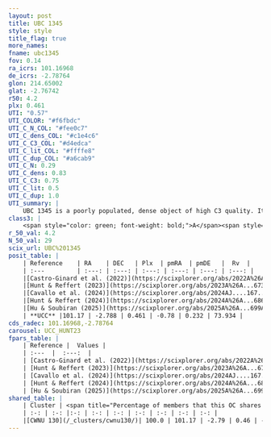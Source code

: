 ```yaml
---
layout: post
title: UBC 1345
style: style
title_flag: true
more_names: 
fname: ubc1345
fov: 0.14
ra_icrs: 101.16968
de_icrs: -2.78764
glon: 214.65002
glat: -2.76742
r50: 4.2
plx: 0.461
UTI: "0.57"
UTI_COLOR: "#f6fbdc"
UTI_C_N_COL: "#fee0c7"
UTI_C_dens_COL: "#c1e4c6"
UTI_C_C3_COL: "#d4edca"
UTI_C_lit_COL: "#ffffe8"
UTI_C_dup_COL: "#a6cab9"
UTI_C_N: 0.29
UTI_C_dens: 0.83
UTI_C_C3: 0.75
UTI_C_lit: 0.5
UTI_C_dup: 1.0
UTI_summary: |
    UBC 1345 is a poorly populated, dense object of high C3 quality. It was recently reported but it is moderately studied in the literature. This object shares a large percentage of members with a later reported entry.
class3: |
    <span style="color: green; font-weight: bold;">A</span><span style="color: #FFC300; font-weight: bold;">B</span>
r_50_val: 4.2
N_50_val: 29
scix_url: UBC%201345
posit_table: |
    | Reference    | RA    | DEC   | Plx  | pmRA  | pmDE   |  Rv  |
    | :---         | :---: | :---: | :---: | :---: | :---: | :---: |
    |[Castro-Ginard et al. (2022)](https://scixplorer.org/abs/2022A%26A...661A.118C) | 101.2 | -2.79 | 0.47 | -0.77 | 0.23 | 54.4 |
    |[Hunt & Reffert (2023)](https://scixplorer.org/abs/2023A%26A...673A.114H) | 101.15 | -2.799 | 0.427 | -0.778 | 0.217 | 73.935 |
    |[Cavallo et al. (2024)](https://scixplorer.org/abs/2024AJ....167...12C) | 101.166 | -2.766 | 0.445 | -- | -- | -- |
    |[Hunt & Reffert (2024)](https://scixplorer.org/abs/2024A%26A...686A..42H) | 101.15 | -2.799 | 0.427 | -0.778 | 0.217 | 73.935 |
    |[Hu & Soubiran (2025)](https://scixplorer.org/abs/2025A%26A...699A.246H) | 101.166 | -2.766 | -- | -- | -- | -- |
    | **UCC** |101.17 | -2.788 | 0.461 | -0.78 | 0.232 | 73.934 | 
cds_radec: 101.16968,-2.78764
carousel: UCC_HUNT23
fpars_table: |
    | Reference |  Values |
    | :---  |  :---:  |
    | [Castro-Ginard et al. (2022)](https://scixplorer.org/abs/2022A%26A...661A.118C) | `AV=0.904, Dist=2368, logAge=8.171` |
    | [Hunt & Reffert (2023)](https://scixplorer.org/abs/2023A%26A...673A.114H) | `AV50=1.055, diffAV50=0.921, MOD50=11.553, logAge50=8.509` |
    | [Cavallo et al. (2024)](https://scixplorer.org/abs/2024AJ....167...12C) | `AV50=1.07, dMod50=11.59, logAge50=8.74, [Fe/H]50=0.2` |
    | [Hunt & Reffert (2024)](https://scixplorer.org/abs/2024A%26A...686A..42H) | `MassJ=234.878` |
    | [Hu & Soubiran (2025)](https://scixplorer.org/abs/2025A%26A...699A.246H) | `MA22=-0.25, MA23f=-0.44, MZ23=-0.33, MK24=-0.27, MF24=-0.27` |
shared_table: |
    | Cluster | <span title="Percentage of members that this OC shares with the ones listed">%</span>   | RA   | DEC   | Plx   | pmRA  | pmDE  | Rv | UTI |
    | :-: | :-: |:-: | :-: | :-: | :-: | :-: | :-: | :-: |
    |[CWNU 130](/_clusters/cwnu130/)| 100.0 | 101.17 | -2.79 | 0.46 | -0.78 | 0.23 | 73.93 |0.03 |
---
```

